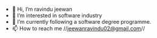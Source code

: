 - 👋 Hi, I’m ravindu jeewan
- 👀 I’m interested in software industry
- 🌱 I’m currently following a software degree programme.
- 📫 How to reach me //jeewanravindu02@gmail.com//

<!---
jeewanravindu/jeewanravindu is a ✨ special ✨ repository because its `README.md` (this file) appears on your GitHub profile.
You can click the Preview link to take a look at your changes.
--->
